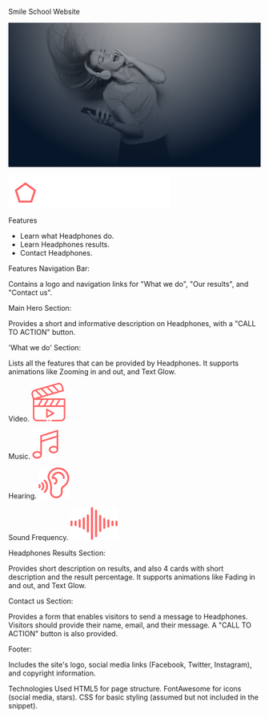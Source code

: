 Smile School Website

![Headphones Hero](./images/headphones_hero_1.jpg)

![Headphones Logo](./images/logo_headphones.png)

Features
- Learn what Headphones do.
- Learn Headphones results.
- Contact Headphones.

Features
Navigation Bar:

Contains a logo and navigation links for "What we do", "Our results", and "Contact us".

Main Hero Section:

Provides a short and informative description on Headphones, with a "CALL TO ACTION" button.

'What we do' Section:

Lists all the features that can be provided by Headphones. It supports animations like Zooming in and out, and Text Glow.

Video.
![Video](./images/video.png)


Music.
![Music](./images/music.png)


Hearing.
![Hearing](./images/hearing.png)


Sound Frequency.
![Frequency](./images/sound-frecuency.png)

Headphones Results Section:

Provides short description on results, and also 4 cards with short description and the result percentage. It supports animations like Fading in and out, and Text Glow.

Contact us Section:

Provides a form that enables visitors to send a message to Headphones. Visitors should provide their name, email, and their message. A "CALL TO ACTION" button is also provided.

Footer:

Includes the site's logo, social media links (Facebook, Twitter, Instagram), and copyright information.

Technologies Used
HTML5 for page structure.
FontAwesome for icons (social media, stars).
CSS for basic styling (assumed but not included in the snippet).